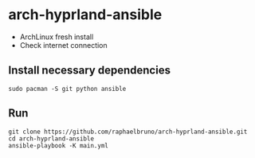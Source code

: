 # arch-hyprland-ansible

- ArchLinux fresh install
- Check internet connection

## Install necessary dependencies

```
sudo pacman -S git python ansible
```

## Run
```
git clone https://github.com/raphaelbruno/arch-hyprland-ansible.git
cd arch-hyprland-ansible
ansible-playbook -K main.yml
```
